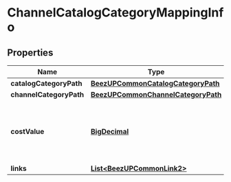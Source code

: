 
# ChannelCatalogCategoryMappingInfo

## Properties
Name | Type | Description | Notes
------------ | ------------- | ------------- | -------------
**catalogCategoryPath** | [**BeezUPCommonCatalogCategoryPath**](BeezUPCommonCatalogCategoryPath.md) |  | 
**channelCategoryPath** | [**BeezUPCommonChannelCategoryPath**](BeezUPCommonChannelCategoryPath.md) |  | 
**costValue** | [**BigDecimal**](BigDecimal.md) | In case of CPC_ByCategory or CPA_ByCategory cost type, you have to indicate the cost value. |  [optional]
**links** | [**List&lt;BeezUPCommonLink2&gt;**](BeezUPCommonLink2.md) |  | 



